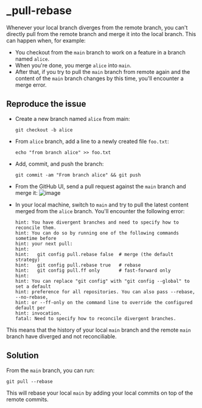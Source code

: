 # _pull-rebase

Whenever your local branch diverges from the remote branch, you can't directly pull from
the remote branch and merge it into the local branch. This can happen when, for example:

* You checkout from the `main` branch to work on a feature in a branch named `alice`.
* When you're done, you merge `alice` into `main`.
* After that, if you try to pull the `main` branch from remote again and the content of
the `main` branch changes by this time, you'll encounter a merge error.


## Reproduce the issue

* Create a new branch named `alice` from main:

    ```
    git checkout -b alice
    ```
* From `alice` branch, add a line to a newly created file `foo.txt`:

    ```
    echo "from branch alice" >> foo.txt
    ```
* Add, commit, and push the branch:

    ```
    git commit -am "From branch alice" && git push
    ```
* From the GitHub UI, send a pull request against the `main` branch and merge it:
    ![image](https://user-images.githubusercontent.com/30027932/178816733-4c67a9b0-69a8-4d37-95a5-f21c88dab43a.png)
    
* In your local machine, switch to `main` and try to pull the latest content merged from
the `alice` branch. You'll encounter the following error:

    ```
    hint: You have divergent branches and need to specify how to reconcile them.
    hint: You can do so by running one of the following commands sometime before
    hint: your next pull:
    hint:
    hint:   git config pull.rebase false  # merge (the default strategy)
    hint:   git config pull.rebase true   # rebase
    hint:   git config pull.ff only       # fast-forward only
    hint:
    hint: You can replace "git config" with "git config --global" to set a default
    hint: preference for all repositories. You can also pass --rebase, --no-rebase,
    hint: or --ff-only on the command line to override the configured default per
    hint: invocation.
    fatal: Need to specify how to reconcile divergent branches.
    ```
This means that the history of your local `main` branch and the remote `main` branch have diverged and not reconciliable.

## Solution

From the `main` branch, you can run:

```
git pull --rebase
```

This will rebase your local `main` by adding your local commits on top of the remote
commits.
